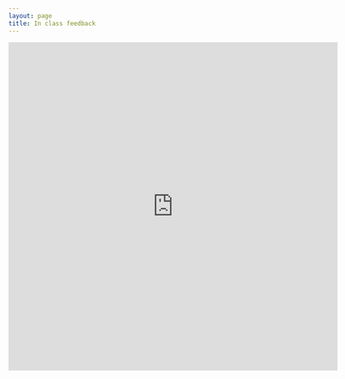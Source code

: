 ```yaml
---
layout: page
title: In class feedback
---
```


<script src="https://www.{{ site.feedbackurl }}/web.js?height=250&results_count_format=percent"></script>
<iframe src="https://docs.google.com/forms/d/e/*/viewform?embedded=true" width="650" height="650" frameborder="0" marginheight="0" marginwidth="0">Loading…</iframe>